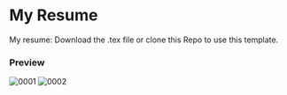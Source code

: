 # My Resume
My resume: Download the .tex file or clone this Repo to use this template. 

### Preview
![0001](https://user-images.githubusercontent.com/39628860/152272263-31708391-63da-46fd-a896-d308ae6fae45.jpg)
![0002](https://user-images.githubusercontent.com/39628860/152272302-166c2f70-72e5-4723-b736-083fd5e2f51a.jpg)



